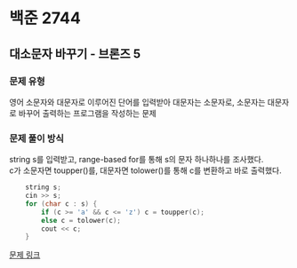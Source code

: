 # 백준 2744
## 대소문자 바꾸기 - 브론즈 5
### 문제 유형

영어 소문자와 대문자로 이루어진 단어를 입력받아 대문자는 소문자로, 소문자는 대문자로 바꾸어 출력하는 프로그램을
작성하는 문제

### 문제 풀이 방식

string s를 입력받고, range-based for를 통해 s의 문자 하나하나를 조사했다.   
c가 소문자면 toupper()를, 대문자면 tolower()를 통해 c를 변환하고 바로 출력했다.
~~~cpp
    string s;
    cin >> s;
    for (char c : s) {
        if (c >= 'a' && c <= 'z') c = toupper(c);
        else c = tolower(c);
        cout << c;
    }
~~~


[문제 링크](https://github.com/tyshim0118/BJ-Codes/blob/main/BJ2744.cpp)
